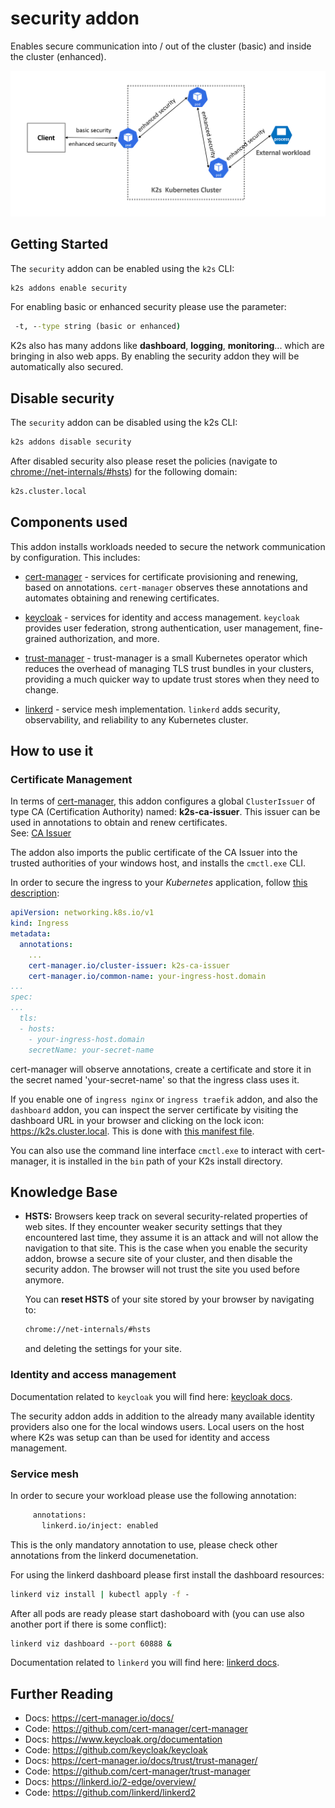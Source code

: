 <!--
SPDX-FileCopyrightText: © 2024 Siemens Healthineers AG

SPDX-License-Identifier: MIT
-->

# security addon

Enables secure communication into / out of the cluster (basic) and inside the cluster (enhanced).

![Upstream - downstream](doc/downstream-upstream.drawio.png)

## Getting Started

The `security` addon can be enabled using the `k2s` CLI:

```cmd
k2s addons enable security
```

For enabling basic or enhanced security please use the parameter:
```cmd
 -t, --type string (basic or enhanced)
```

K2s also has many addons like **dashboard**, **logging**, **monitoring**... which are bringing in also web apps. 
By enabling the security addon they will be automatically also secured.

## Disable security

The `security` addon can be disabled using the k2s CLI:

```cmd
k2s addons disable security
```

After disabled security also please reset the policies (navigate to [chrome://net-internals/#hsts](chrome://net-internals/#hsts)) for the following domain:

```cmd
k2s.cluster.local
```

## Components used

This addon installs workloads needed to secure the network communication by configuration. This includes:

- [cert-manager](https://cert-manager.io/) - services for certificate provisioning and renewing, based on annotations. `cert-manager` observes these annotations and automates obtaining and renewing certificates.

- [keycloak](https://www.keycloak.org/) - services for identity and access management. `keycloak` provides user federation, strong authentication, user management, fine-grained authorization, and more.

- [trust-manager](https://cert-manager.io/docs/trust/trust-manager/) - trust-manager is a small Kubernetes operator which reduces the overhead of managing TLS trust bundles in your clusters, providing a much quicker way to update trust stores when they need to change.

- [linkerd](https://linkerd.io/) - service mesh implementation. `linkerd` adds security, observability, and reliability to any Kubernetes cluster.

## How to use it

### Certificate Management

In terms of [cert-manager](https://cert-manager.io/docs/), this addon configures a global `ClusterIssuer` of type CA (Certification Authority) named: **k2s-ca-issuer**. This issuer can be used in annotations to obtain and renew certificates.  
See: [CA Issuer](https://cert-manager.io/docs/configuration/ca/)

The addon also imports the public certificate of the CA Issuer into the trusted authorities of your windows host, and installs the `cmctl.exe` CLI.

In order to secure the ingress to your *Kubernetes* application, follow [this description](https://cert-manager.io/docs/usage/ingress/#how-it-works):

```yaml
apiVersion: networking.k8s.io/v1
kind: Ingress
metadata:
  annotations:
    ...
    cert-manager.io/cluster-issuer: k2s-ca-issuer
    cert-manager.io/common-name: your-ingress-host.domain
...
spec:
...
  tls:
  - hosts:
    - your-ingress-host.domain
    secretName: your-secret-name
```

cert-manager will observe annotations, create a certificate and store it in the secret named 'your-secret-name' so that the ingress class uses it.

If you enable one of `ingress nginx` or `ingress traefik` addon, and also the `dashboard` addon, you can inspect the
server certificate by visiting the dashboard URL in your browser and clicking on the lock icon: <https://k2s.cluster.local>. This is done with [this manifest file](../ingress/nginx/manifests/cluster-local-ingress.yaml).

You can also use the command line interface `cmctl.exe` to interact with cert-manager, it is installed in the `bin` path of your K2s install directory.

## Knowledge Base

- **HSTS:** Browsers keep track on several security-related properties of web sites. If they encounter weaker security settings that they encountered last time, they assume it is an attack and will not allow the navigation to that site. This is the case when you enable the security addon, browse a secure site of your cluster, and then disable the security addon. The browser will not trust the site you used before anymore.

  You can **reset HSTS** of your site stored by your browser by navigating to:

  ```cmd
  chrome://net-internals/#hsts
  ```

  and deleting the settings for your site.

### Identity and access management

Documentation related to `keycloak` you will find here: [keycloak docs](https://www.keycloak.org/guides).

The security addon adds in addition to the already many available identity providers also one for the local windows users.
Local users on the host where K2s was setup can than be used for identity and access management.

### Service mesh

In order to secure your workload please use the following annotation:
 ```cmd
      annotations:
        linkerd.io/inject: enabled
 ```
This is the only mandatory annotation to use, please check other annotations from the linkerd documenetation.

For using the linkerd dashboard please first install the dashboard resources:
 ```cmd
linkerd viz install | kubectl apply -f -
 ```
After all pods are ready please start dashoboard with (you can use also another port if there is some conflict):
 ```cmd
linkerd viz dashboard --port 60888 &
 ```

Documentation related to `linkerd` you will find here: [linkerd docs](https://www.keycloak.org/guides).

## Further Reading

- Docs: <https://cert-manager.io/docs/>
- Code: <https://github.com/cert-manager/cert-manager>
- Docs: <https://www.keycloak.org/documentation>
- Code: <https://github.com/keycloak/keycloak>
- Docs: <https://cert-manager.io/docs/trust/trust-manager/>
- Code: <https://github.com/cert-manager/trust-manager>
- Docs: <https://linkerd.io/2-edge/overview/>
- Code: <https://github.com/linkerd/linkerd2>